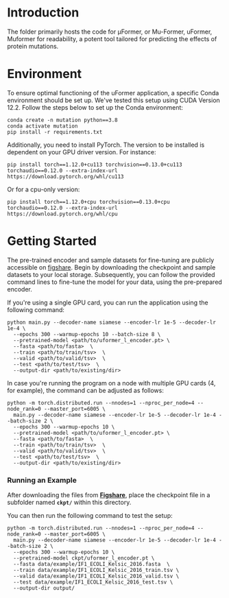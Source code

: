 # Introduction 
The folder primarily hosts the code for μFormer, or Mu-Former, uFormer, Muformer for readability, a potent tool tailored for predicting the effects of protein mutations. 


# Environment

To ensure optimal functioning of the uFormer application, a specific Conda environment should be set up. We've tested this setup using CUDA Version 12.2. Follow the steps below to set up the Conda environment:
```
conda create -n mutation python==3.8  
conda activate mutation  
pip install -r requirements.txt  
```

Additionally, you need to install PyTorch. The version to be installed is dependent on your GPU driver version. For instance:
```
pip install torch==1.12.0+cu113 torchvision==0.13.0+cu113 torchaudio==0.12.0 --extra-index-url https://download.pytorch.org/whl/cu113
```
Or for a cpu-only version:
```
pip install torch==1.12.0+cpu torchvision==0.13.0+cpu torchaudio==0.12.0 --extra-index-url https://download.pytorch.org/whl/cpu
```

# Getting Started

The pre-trained encoder and sample datasets for fine-tuning are publicly accessible on [figshare](https://doi.org/10.6084/m9.figshare.26892355). Begin by downloading the checkpoint and sample datasets to your local storage. Subsequently, you can follow the provided command lines to fine-tune the model for your data, using the pre-prepared encoder.

If you're using a single GPU card, you can run the application using the following command:

```
python main.py --decoder-name siamese --encoder-lr 1e-5 --decoder-lr 1e-4 \
  --epochs 300 --warmup-epochs 10 --batch-size 8 \
  --pretrained-model <path/to/uformer_l_encoder.pt> \
  --fasta <path/to/fasta>  \
  --train <path/to/train/tsv>  \
  --valid <path/to/valid/tsv>  \
  --test <path/to/test/tsv>  \
  --output-dir <path/to/existing/dir>
```

In case you're running the program on a node with multiple GPU cards (4, for example), the command can be adjusted as follows:
```
python -m torch.distributed.run --nnodes=1 --nproc_per_node=4 --node_rank=0 --master_port=6005 \
  main.py --decoder-name siamese --encoder-lr 1e-5 --decoder-lr 1e-4 --batch-size 2 \
  --epochs 300 --warmup-epochs 10 \
  --pretrained-model <path/to/uformer_l_encoder.pt> \
  --fasta <path/to/fasta>  \
  --train <path/to/train/tsv>  \
  --valid <path/to/valid/tsv>  \
  --test <path/to/test/tsv>  \
  --output-dir <path/to/existing/dir>
```

### Running an Example  

After downloading the files from **[Figshare](https://doi.org/10.6084/m9.figshare.26892355)**, place the checkpoint file in a subfolder named **`ckpt/`** within this directory.  

You can then run the following command to test the setup:  

```
python -m torch.distributed.run --nnodes=1 --nproc_per_node=4 --node_rank=0 --master_port=6005 \
  main.py --decoder-name siamese --encoder-lr 1e-5 --decoder-lr 1e-4 --batch-size 2 \
  --epochs 300 --warmup-epochs 10 \
  --pretrained-model ckpt/uformer_l_encoder.pt \
  --fasta data/example/IF1_ECOLI_Kelsic_2016.fasta  \
  --train data/example/IF1_ECOLI_Kelsic_2016_train.tsv \
  --valid data/example/IF1_ECOLI_Kelsic_2016_valid.tsv \
  --test data/example/IF1_ECOLI_Kelsic_2016_test.tsv \
  --output-dir output/
```
